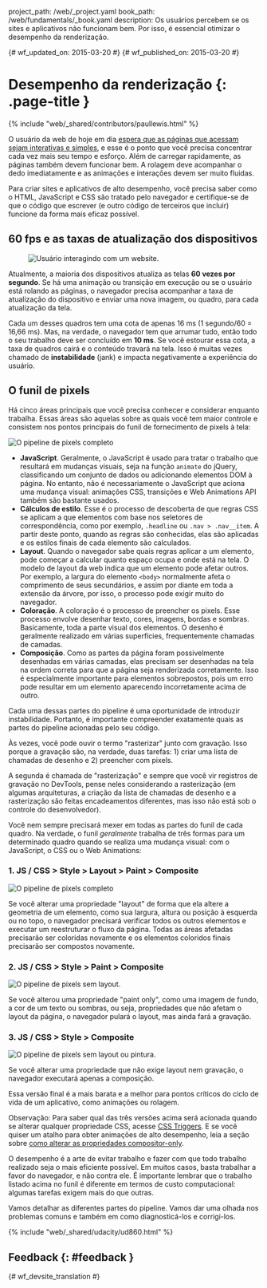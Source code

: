 project_path: /web/_project.yaml book_path: /web/fundamentals/_book.yaml description: Os usuários percebem se os sites e aplicativos não funcionam bem. Por isso, é essencial otimizar o desempenho da renderização.

{# wf_updated_on: 2015-03-20 #} {# wf_published_on: 2015-03-20 #}

# Desempenho da renderização {: .page-title }

{% include "web/_shared/contributors/paullewis.html" %}

O usuário da web de hoje em dia [espera que as páginas que acessam sejam interativas e simples](https://paul.kinlan.me/what-news-readers-want/), e esse é o ponto que você precisa concentrar cada vez mais seu tempo e esforço. Além de carregar rapidamente, as páginas também devem funcionar bem. A rolagem deve acompanhar o dedo imediatamente e as animações e interações devem ser muito fluidas.

Para criar sites e aplicativos de alto desempenho, você precisa saber como o HTML, JavaScript e CSS são tratado pelo navegador e certifique-se de que o código que escrever (e outro código de terceiros que incluir) funcione da forma mais eficaz possível.

## 60 fps e as taxas de atualização dos dispositivos

<div class="attempt-right">
  <figure>
    <img src="images/intro/response.jpg" alt="Usuário interagindo com um website.">
  </figure>
</div>

Atualmente, a maioria dos dispositivos atualiza as telas **60 vezes por segundo**. Se há uma animação ou transição em execução ou se o usuário está rolando as páginas, o navegador precisa acompanhar a taxa de atualização do dispositivo e enviar uma nova imagem, ou quadro, para cada atualização da tela.

Cada um desses quadros tem uma cota de apenas 16 ms (1 segundo/60 = 16,66 ms). Mas, na verdade, o navegador tem que arrumar tudo, então todo o seu trabalho deve ser concluído em **10 ms**. Se você estourar essa cota, a taxa de quadros cairá e o conteúdo travará na tela. Isso é muitas vezes chamado de **instabilidade** (jank) e impacta negativamente a experiência do usuário.

## O funil de pixels

Há cinco áreas principais que você precisa conhecer e considerar enquanto trabalha. Essas áreas são aquelas sobre as quais você tem maior controle e consistem nos pontos principais do funil de fornecimento de pixels à tela:

<img src="images/intro/frame-full.jpg"  alt="O pipeline de pixels completo" />

* **JavaScript**. Geralmente, o JavaScript é usado para tratar o trabalho que resultará em mudanças visuais, seja na função `animate` do jQuery, classificando um conjunto de dados ou adicionando elementos DOM à página. No entanto, não é necessariamente o JavaScript que aciona uma mudança visual: animações CSS, transições e Web Animations API também são bastante usados.
* **Cálculos de estilo**. Esse é o processo de descoberta de que regras CSS se aplicam a que elementos com base nos seletores de correspondência, como por exemplo, `.headline` ou `.nav > .nav__item`. A partir deste ponto, quando as regras são conhecidas, elas são aplicadas e os estilos finais de cada elemento são calculados.
* **Layout**. Quando o navegador sabe quais regras aplicar a um elemento, pode começar a calcular quanto espaço ocupa e onde está na tela. O modelo de layout da web indica que um elemento pode afetar outros. Por exemplo, a largura do elemento `<body>` normalmente afeta o comprimento de seus secundários, e assim por diante em toda a extensão da árvore, por isso, o processo pode exigir muito do navegador.
* **Coloração**. A coloração é o processo de preencher os pixels. Esse processo envolve desenhar texto, cores, imagens, bordas e sombras. Basicamente, toda a parte visual dos elementos. O desenho é geralmente realizado em várias superfícies, frequentemente chamadas de camadas.
* **Composição**. Como as partes da página foram possivelmente desenhadas em várias camadas, elas precisam ser desenhadas na tela na ordem correta para que a página seja renderizada corretamente. Isso é especialmente importante para elementos sobrepostos, pois um erro pode resultar em um elemento aparecendo incorretamente acima de outro.

Cada uma dessas partes do pipeline é uma oportunidade de introduzir instabilidade. Portanto, é importante compreender exatamente quais as partes do pipeline acionadas pelo seu código.

Às vezes, você pode ouvir o termo "rasterizar" junto com gravação. Isso porque a gravação são, na verdade, duas tarefas: 1) criar uma lista de chamadas de desenho e 2) preencher com pixels.

A segunda é chamada de "rasterização" e sempre que você vir registros de gravação no DevTools, pense neles considerando a rasterização (em algumas arquiteturas, a criação da lista de chamadas de desenho e a rasterização são feitas encadeamentos diferentes, mas isso não está sob o controle do desenvolvedor).

Você nem sempre precisará mexer em todas as partes do funil de cada quadro. Na verdade, o funil *geralmente* trabalha de três formas para um determinado quadro quando se realiza uma mudança visual: com o JavaScript, o CSS ou o Web Animations:

### 1. JS / CSS > Style > Layout > Paint > Composite

<img src="images/intro/frame-full.jpg"  alt="O pipeline de pixels completo" />

Se você alterar uma propriedade "layout" de forma que ela altere a geometria de um elemento, como sua largura, altura ou posição à esquerda ou no topo, o navegador precisará verificar todos os outros elementos e executar um reestruturar o fluxo da página. Todas as áreas afetadas precisarão ser coloridas novamente e os elementos coloridos finais precisarão ser compostos novamente.

### 2. JS / CSS > Style > Paint > Composite

<img src="images/intro/frame-no-layout.jpg" alt="O pipeline de pixels sem layout." />

Se você alterou uma propriedade "paint only", como uma imagem de fundo, a cor de um texto ou sombras, ou seja, propriedades que não afetam o layout da página, o navegador pulará o layout, mas ainda fará a gravação.

### 3. JS / CSS > Style > Composite

<img src="images/intro/frame-no-layout-paint.jpg" alt="O pipeline de pixels sem layout ou pintura." />

Se você alterar uma propriedade que não exige layout nem gravação, o navegador executará apenas a composição.

Essa versão final é a mais barata e a melhor para pontos críticos do ciclo de vida de um aplicativo, como animações ou rolagem.

Observação: Para saber qual das três versões acima será acionada quando se alterar qualquer propriedade CSS, acesse [CSS Triggers](https://csstriggers.com). E se você quiser um atalho para obter animações de alto desempenho, leia a seção sobre [como alterar as propriedades compositor-only](stick-to-compositor-only-properties-and-manage-layer-count).

O desempenho é a arte de evitar trabalho e fazer com que todo trabalho realizado seja o mais eficiente possível. Em muitos casos, basta trabalhar a favor do navegador, e não contra ele. É importante lembrar que o trabalho listado acima no funil é diferente em termos de custo computacional: algumas tarefas exigem mais do que outras.

Vamos detalhar as diferentes partes do pipeline. Vamos dar uma olhada nos problemas comuns e também em como diagnosticá-los e corrigi-los.

{% include "web/_shared/udacity/ud860.html" %}

## Feedback {: #feedback }

{# wf_devsite_translation #}